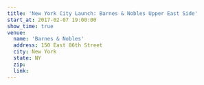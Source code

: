 ```yaml
---
title: 'New York City Launch: Barnes & Nobles Upper East Side'
start_at: 2017-02-07 19:00:00
show_time: true
venue:
  name: 'Barnes & Nobles'
  address: 150 East 86th Street
  city: New York
  state: NY
  zip:
  link:
---
```



